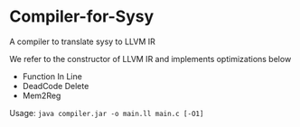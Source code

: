 # Compiler-for-Sysy
A compiler to translate sysy to LLVM IR

We refer to the constructor of LLVM IR and implements optimizations below

* Function In Line
* DeadCode Delete
* Mem2Reg

Usage: `java compiler.jar -o main.ll main.c [-O1]`
